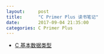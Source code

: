 ```yaml
---
layout:     post
title:      "C Primer Plus 读书笔记"
date:       2017-09-04 21:35:00
categories: C Primer Plus
---
```


* [C 基本数据类型]()

